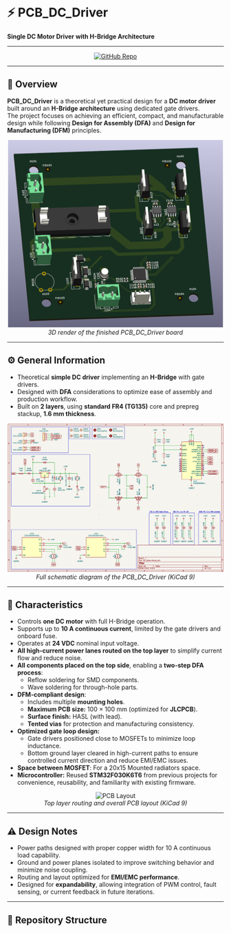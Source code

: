 # ⚡ PCB_DC_Driver
**Single DC Motor Driver with H-Bridge Architecture**

---

<p align="center">
  <a href="https://github.com/Kolicks/PCB_DC_Driver" target="_blank">
    <img src="https://img.shields.io/badge/GitHub-Visit%20Repo-blue?logo=github&style=for-the-badge" alt="GitHub Repo">
  </a>
</p>

---

## 📘 Overview
**PCB_DC_Driver** is a theoretical yet practical design for a **DC motor driver** built around an **H-Bridge architecture** using dedicated gate drivers.  
The project focuses on achieving an efficient, compact, and manufacturable design while following **Design for Assembly (DFA)** and **Design for Manufacturing (DFM)** principles.

<p align="center">
  <img src="images/3D.png" alt="3D Render" width="500"/>
  <br>
  <em>3D render of the finished PCB_DC_Driver board</em>
</p>

---

## ⚙️ General Information
- Theoretical **simple DC driver** implementing an **H-Bridge** with gate drivers.  
- Designed with **DFA** considerations to optimize ease of assembly and production workflow.  
- Built on **2 layers**, using **standard FR4 (TG135)** core and prepreg stackup, **1.6 mm thickness**.  

<p align="center">
  <img src="images/SCH.png" alt="Schematic" width="600"/>
  <br>
  <em>Full schematic diagram of the PCB_DC_Driver (KiCad 9)</em>
</p>

---

## 🔧 Characteristics
- Controls **one DC motor** with full H-Bridge operation.  
- Supports up to **10 A continuous current**, limited by the gate drivers and onboard fuse.  
- Operates at **24 VDC** nominal input voltage.  
- **All high-current power lanes routed on the top layer** to simplify current flow and reduce noise.  
- **All components placed on the top side**, enabling a **two-step DFA process**:  
  - Reflow soldering for SMD components.  
  - Wave soldering for through-hole parts.  
- **DFM-compliant design**:  
  - Includes multiple **mounting holes**.  
  - **Maximum PCB size:** 100 × 100 mm (optimized for **JLCPCB**).  
  - **Surface finish:** HASL (with lead).  
  - **Tented vias** for protection and manufacturing consistency.  
- **Optimized gate loop design:**  
  - Gate drivers positioned close to MOSFETs to minimize loop inductance.  
  - Bottom ground layer cleared in high-current paths to ensure controlled current direction and reduce EMI/EMC issues.
- **Space between MOSFET**: For a 20x15 Mounted radiators space. 
- **Microcontroller:** Reused **STM32F030K6T6** from previous projects for convenience, reusability, and familiarity with existing firmware.

<p align="center">
  <img src="images/" alt="PCB Layout" width="600"/>
  <br>
  <em>Top layer routing and overall PCB layout (KiCad 9)</em>
</p>

---

## ⚠️ Design Notes
- Power paths designed with proper copper width for 10 A continuous load capability.  
- Ground and power planes isolated to improve switching behavior and minimize noise coupling.  
- Routing and layout optimized for **EMI/EMC performance**.  
- Designed for **expandability**, allowing integration of PWM control, fault sensing, or current feedback in future iterations.  

---

## 🧩 Repository Structure
